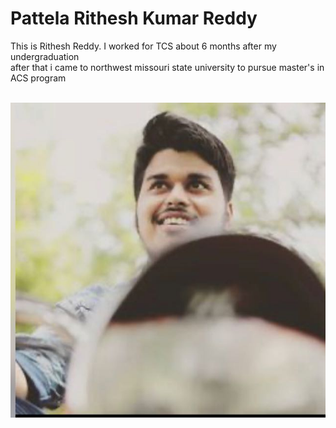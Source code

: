 # Pattela Rithesh Kumar Reddy
  This is Rithesh Reddy.  I worked for TCS about 6 months after my undergraduation <br> after that i came to northwest missouri state university to pursue master's in ACS program<br><br>


  ![My picture](/Rithesh.jpg?raw=true)